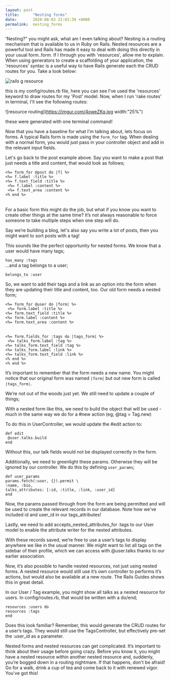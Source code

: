 ```yaml
---
layout: post
title:      "Nesting forms"
date:       2020-08-03 22:03:39 +0000
permalink:  nesting_forms
---
```




'Nesting?" you might ask, what am I even talking about?
Nesting is a routing mechanism that is available to us in Ruby on Rails. Nested resources are a powerful tool and Rails has made it easy to deal with doing this directly in your usual form..form. If I through you with 'resources', allow me to explain. When using generators to create a scaffolding of your application, the 'resources' syntac is a useful way to have Rails generate each the CRUD routes for you. Take a look below:

![rails g resource](https://imgur.com/QaVJs4J.jpg)

this is my config/routes.rb file, here you can see I've used the 'resources' keyword to draw routes for my 'Post' model. Now, when I run 'rake routes' in terminal, I'll see the following routes:

![resource routing](https://imgur.com/4oweZKq.jpg width:"25%")

these were generated with one terminal command!

Now that you have a baseline for what I'm talking about, lets focus on forms.
A typical Rails form is made using the `form_for` tag. When dealing with a normal form, you would just pass in your controller object and add in the relevant input fields.

Let's go back to the post example above. Say you want to make a post that just needs a title and content, that would look as follows;<br>

`<%= form_for @post do |f| %>`<br>
  `<%= f.label :title %>`<br>
  `<%= f.text_field :title %>`<br>
 ` <%= f.label :content %>`<br>
 ` <%= f.text_area :content %>`<br>
`<% end %>`<br><br>

For a basic form this might do the job, but what if you know you want to create other things at the same time? It’s not always reasonable to force someone to take multiple steps when one step will do.

Say we’re building a blog, let's also say you write a lot of posts, then you might want to sort posts with a tag!

This sounds like the perfect opportunity for nested forms. We know that a user would have many tags;

`has_many :tags`<br>
…and a tag belongs to a user;

`belongs_to :user`<br>

So, we want to add their tags and a link as an option into the form when they are updating their title and content, too. Our old form needs a nested form;

`<%= form_for @user do |form| %>`<br>
 ` <%= form.label :title %>`<br>
  `<%= form.text_field :title %>`<br>
  `<%= form.label :content %>`<br>
  `<%= form.text_area :content %>`<br><br>

  `<%= form.fields_for :tags do |tags_form| %>`<br>
   ` <%= talks_form.label :tag %>`<br>
    `<%= talks_form.text_field :tag %>`<br>
    `<%= talks_form.label :link %>`<br>
    `<%= talks_form.text_field :link %>`<br>
  `<% end %>`<br>
`<% end %>`<br>

It’s important to remember that the form needs a new name. You might notice that our original form was named `|form|` but out new form is called `|tags_form|`.

We’re not out of the woods just yet. We still need to update a couple of things;

With a nested form like this, we need to build the object that will be used - much in the same way we do for a #new action (eg; @tag = Tag.new)

To do this in UserController, we would update the #edit action to:

`def edit`<br>
 ` @user.talks.build`<br>
`end`<br>

Without this, our talk fields would not be displayed correctly in the form.

Additionally, we need to greenlight these params. Otherwise they will be ignored by our controller. We do this by defining `user_params`;

`def user_params`<br>
  `params.fetch(:user, {}).permit \`<br>
    `:name, :bio,`<br>
    `talks_attributes: [:id, :title, :link, :user_id]`<br>
`end`<br>

Now, the params passed through from the form are being permitted and will be used to create the relevant records in our database. Note how we’ve included id and user_id in our tags_attributes!

Lastly, we need to add accepts_nested_attributes_for :tags to our User model to enable the attribute writer for the nested attributes.

With these records saved, we’re free to use a user’s tags to display anywhere we like in the usual manner. We might want to list all tags on the sidebar of their profile, which we can access with @user.talks thanks to our earlier association.

Now, it’s also possible to handle nested resources, not just using nested forms. A nested resource would still use it’s own controller to performs it’s actions, but would also be available at a new route. The Rails Guides shows this in great detail.

In our User / Tag example, you might show all talks as a nested resource for users. In config/routes.rb, that would be written with a do/end;<br>

`resources :users do`<br>
  `resources :tags`<br>
`end`<br>

Does this look familiar? Remember, this would generate the CRUD routes for a user’s tags. They would still use the TagsController, but effectively pre-set the :user_id as a parameter. 

Nested forms and nested resources can get complicated. It’s important to think about their usage before going crazy. Before you know it, you might have a nested resource within another nested resource and, suddenly, you’re bogged down in a routing nightmare. 
If that happens, don't be afraid! Go for a walk, drink a cup of tea and come back to it with renewed vigor. You've got this!

